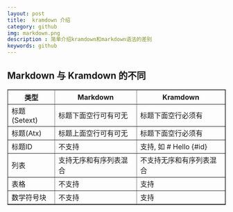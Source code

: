 ```yaml
---
layout: post
title:  kramdown 介绍 
category: github 
img: markdown.png 
description : 简单介绍kramdown和markdown语法的差别
keywords: github 
---
```


## Markdown 与 Kramdown 的不同

<table border="1">
 <tr>
  <th>类型</th>
  <th>Markdown</th>
  <th>Kramdown</th>
 </tr>
 <tr>
  <td>标题(Setext)</td>
  <td>标题下面空行可有可无</td>
  <td>标题下面空行必须有</td>
 </tr>
 <tr>
  <td>标题(Atx)</td>
  <td>标题上面空行可有可无</td>
  <td>标题下面空行必须有</td>
 </tr>
 <tr>
  <td>标题ID</td>
  <td>不支持</td>
  <td>支持, 如 # Hello {#id} </td>
 </tr>
 <tr>
  <td>列表</td>
  <td>支持无序和有序列表混合</td>
  <td>不支持无序和有序列表混合</td>
 </tr>
 <tr>
  <td>表格</td>
  <td>不支持</td>
  <td>支持</td>
 </tr>
 <tr>
  <td>数学符号块</td>
  <td>不支持</td>
  <td>支持</td>
 </tr>
</table>
